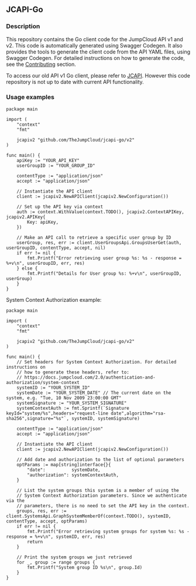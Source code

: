 ## JCAPI-Go

### Description

This repository contains the Go client code for the JumpCloud API v1 and v2.
This code is automatically generated using Swagger Codegen. It also provides
the tools to generate the client code from the API YAML files, using Swagger
Codegen. For detailed instructions on how to generate the code, see the
[Contributing](CONTRIBUTING.md) section.

To access our old API v1 Go client, please refer to
[JCAPI](https://github.com/TheJumpCloud/jcapi). However this code repository
is not up to date with current API functionality.

### Usage examples

```golang
package main

import (
	"context"
	"fmt"

	jcapiv2 "github.com/TheJumpCloud/jcapi-go/v2"
)

func main() {
	apiKey := "YOUR_API_KEY"
	userGroupID := "YOUR_GROUP_ID"

	contentType := "application/json"
	accept := "application/json"

	// Instantiate the API client
	client := jcapiv2.NewAPIClient(jcapiv2.NewConfiguration())

	// Set up the API key via context
	auth := context.WithValue(context.TODO(), jcapiv2.ContextAPIKey, jcapiv2.APIKey{
		Key: apiKey,
	})

	// Make an API call to retrieve a specific user group by ID
	userGroup, res, err := client.UserGroupsApi.GroupsUserGet(auth, userGroupID, contentType, accept, nil)
	if err != nil {
		fmt.Printf("Error retrieving user group %s: %s - response = %+v\n", userGroupID, err, res)
	} else {
		fmt.Printf("Details for User group %s: %+v\n", userGroupID, userGroup)
	}
}

```

System Context Authorization example:

```golang
package main

import (
	"context"
	"fmt"

	jcapiv2 "github.com/TheJumpCloud/jcapi-go/v2"
)

func main() {
	// Set headers for System Context Authorization. For detailed instructions on
	// how to generate these headers, refer to:
	// https://docs.jumpcloud.com/2.0/authentication-and-authorization/system-context
	systemID := "YOUR_SYSTEM_ID"
	systemDate := "YOUR_SYSTEM_DATE" // The current date on the system, e.g. "Tue, 10 Nov 2009 23:00:00 GMT"
	systemSignature := "YOUR_SYSTEM_SIGNATURE"
	systemContextAuth := fmt.Sprintf(`Signature keyId="system/%s",headers="request-line date",algorithm="rsa-sha256",signature="%s"`, systemID, systemSignature)

	contentType := "application/json"
	accept := "application/json"

	// Instantiate the API client
	client := jcapiv2.NewAPIClient(jcapiv2.NewConfiguration())

	// Add date and authorization to the list of optional parameters
	optParams := map[string]interface{}{
		"date":          systemDate,
		"authorization": systemContextAuth,
	}

	// List the system groups this system is a member of using the
	// System Context Authorization parameters. Since we authenticate via the
	// parameters, there is no need to set the API key in the context.
	groups, res, err := client.SystemsApi.GraphSystemMemberOf(context.TODO(), systemID, contentType, accept, optParams)
	if err != nil {
		fmt.Printf("Error retrieving system groups for system %s: %s - response = %+v\n", systemID, err, res)
		return
	}

	// Print the system groups we just retrieved
	for _, group := range groups {
		fmt.Printf("System group ID %s\n", group.Id)
	}
}

```

